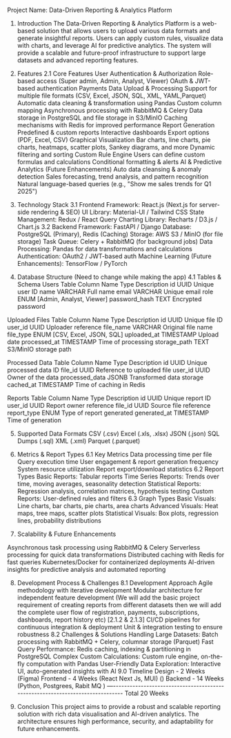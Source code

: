Project Name: Data-Driven Reporting & Analytics Platform
1. Introduction
The Data-Driven Reporting & Analytics Platform is a web-based solution that allows users to upload various data formats and generate insightful reports. Users can apply custom rules, visualize data with charts, and leverage AI for predictive analytics. The system will provide a scalable and future-proof infrastructure to support large datasets and advanced reporting features.

2. Features
2.1 Core Features
User Authentication & Authorization
Role-based access (Super admin, Admin, Analyst, Viewer)
OAuth & JWT-based authentication
Payments
Data Upload & Processing
Support for multiple file formats (CSV, Excel, JSON, SQL, XML, YAML,Parquet)
Automatic data cleaning & transformation using Pandas
Custom column mapping
Asynchronous processing with RabbitMQ & Celery
Data storage in PostgreSQL and file storage in S3/MinIO
Caching mechanisms with Redis for improved performance
Report Generation
Predefined & custom reports
Interactive dashboards
Export options (PDF, Excel, CSV)
Graphical Visualization
Bar charts, line charts, pie charts, heatmaps, scatter plots, Sankey diagrams, and more
Dynamic filtering and sorting
Custom Rule Engine
Users can define custom formulas and calculations
Conditional formatting & alerts
AI & Predictive Analytics (Future Enhancements)
Auto data cleansing & anomaly detection
Sales forecasting, trend analysis, and pattern recognition
Natural language-based queries (e.g., "Show me sales trends for Q1 2025")

3. Technology Stack
3.1 Frontend
Framework: React.js (Next.js for server-side rendering & SEO)
UI Library: Material-UI / Tailwind CSS
State Management: Redux / React Query
Charting Library: Recharts / D3.js / Chart.js
3.2 Backend
Framework: FastAPI / Django
Database: PostgreSQL (Primary), Redis (Caching)
Storage: AWS S3 / MinIO (for file storage)
Task Queue: Celery + RabbitMQ (for background jobs)
Data Processing: Pandas for data transformations and calculations
Authentication: OAuth2 / JWT-based auth
Machine Learning (Future Enhancements): TensorFlow / PyTorch

4. Database Structure (Need to change while making the app)
4.1 Tables & Schema
Users Table
Column Name
Type
Description
id
UUID
Unique user ID
name
VARCHAR
Full name
email
VARCHAR
Unique email
role
ENUM
[Admin, Analyst, Viewer]
password_hash
TEXT
Encrypted password

Uploaded Files Table
Column Name
Type
Description
id
UUID
Unique file ID
user_id
UUID
Uploader reference
file_name
VARCHAR
Original file name
file_type
ENUM
[CSV, Excel, JSON, SQL]
uploaded_at
TIMESTAMP
Upload date
processed_at
TIMESTAMP
Time of processing
storage_path
TEXT
S3/MinIO storage path

Processed Data Table
Column Name
Type
Description
id
UUID
Unique processed data ID
file_id
UUID
Reference to uploaded file
user_id
UUID
Owner of the data
processed_data
JSONB
Transformed data storage
cached_at
TIMESTAMP
Time of caching in Redis

Reports Table
Column Name
Type
Description
id
UUID
Unique report ID
user_id
UUID
Report owner reference
file_id
UUID
Source file reference
report_type
ENUM
Type of report generated
generated_at
TIMESTAMP
Time of generation



5. Supported Data Formats
CSV (.csv)
Excel (.xls, .xlsx)
JSON (.json)
SQL Dumps (.sql)
XML (.xml)
Parquet (.parquet)

6. Metrics & Report Types
6.1 Key Metrics
Data processing time per file
Query execution time
User engagement & report generation frequency
System resource utilization
Report export/download statistics
6.2 Report Types
Basic Reports: Tabular reports
Time Series Reports: Trends over time, moving averages, seasonality detection
Statistical Reports: Regression analysis, correlation matrices, hypothesis testing
Custom Reports: User-defined rules and filters
6.3 Graph Types
Basic Visuals: Line charts, bar charts, pie charts, area charts
Advanced Visuals: Heat maps, tree maps, scatter plots
Statistical Visuals: Box plots, regression lines, probability distributions

7. Scalability & Future Enhancements

Asynchronous task processing using RabbitMQ & Celery
Serverless processing for quick data transformations
Distributed caching with Redis for fast queries
Kubernetes/Docker for containerized deployments
AI-driven insights for predictive analysis and automated reporting




8. Development Process & Challenges
8.1 Development Approach
Agile methodology with iterative development
Modular architecture for independent feature development (We will add the basic project requirement of creating reports from different datasets then we will add the complete user flow of registration, payments, subscriptions, dashboards, report history etc) [2.1.2 & 2.1.3]
CI/CD pipelines for continuous integration & deployment
Unit & integration testing to ensure robustness
8.2 Challenges & Solutions
Handling Large Datasets: Batch processing with RabbitMQ + Celery, columnar storage (Parquet)
Fast Query Performance: Redis caching, indexing & partitioning in PostgreSQL
Complex Custom Calculations: Custom rule engine, on-the-fly computation with Pandas
User-Friendly Data Exploration: Interactive UI, auto-generated insights with AI
9.0 Timeline
Design - 2 Weeks (Figma) 
Frontend - 4 Weeks (React Next Js, MUI) ()
Backend - 14 Weeks (Python, Postgrees, Rabit MQ )
—------------------------------------------------------------------------------
Total 20 Weeks





9. Conclusion
This project aims to provide a robust and scalable reporting solution with rich data visualisation and AI-driven analytics. The architecture ensures high performance, security, and adaptability for future enhancements.

